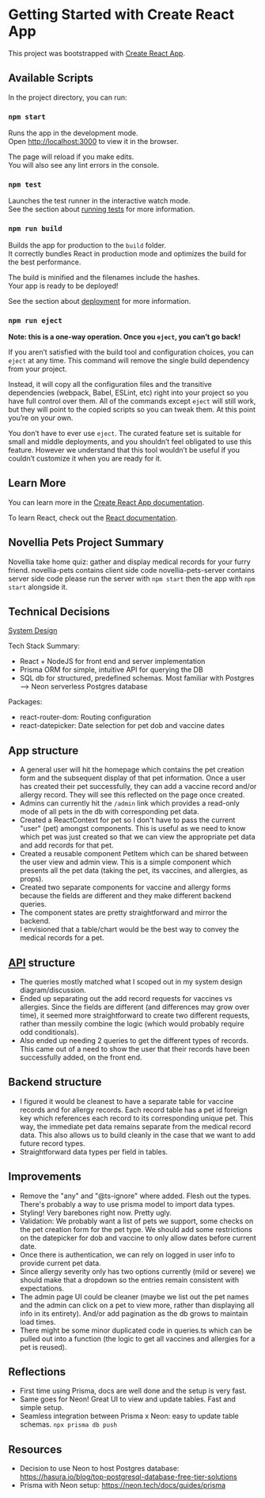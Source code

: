 # Getting Started with Create React App

This project was bootstrapped with [Create React App](https://github.com/facebook/create-react-app).

## Available Scripts

In the project directory, you can run:

### `npm start`

Runs the app in the development mode.\
Open [http://localhost:3000](http://localhost:3000) to view it in the browser.

The page will reload if you make edits.\
You will also see any lint errors in the console.

### `npm test`

Launches the test runner in the interactive watch mode.\
See the section about [running tests](https://facebook.github.io/create-react-app/docs/running-tests) for more information.

### `npm run build`

Builds the app for production to the `build` folder.\
It correctly bundles React in production mode and optimizes the build for the best performance.

The build is minified and the filenames include the hashes.\
Your app is ready to be deployed!

See the section about [deployment](https://facebook.github.io/create-react-app/docs/deployment) for more information.

### `npm run eject`

**Note: this is a one-way operation. Once you `eject`, you can’t go back!**

If you aren’t satisfied with the build tool and configuration choices, you can `eject` at any time. This command will remove the single build dependency from your project.

Instead, it will copy all the configuration files and the transitive dependencies (webpack, Babel, ESLint, etc) right into your project so you have full control over them. All of the commands except `eject` will still work, but they will point to the copied scripts so you can tweak them. At this point you’re on your own.

You don’t have to ever use `eject`. The curated feature set is suitable for small and middle deployments, and you shouldn’t feel obligated to use this feature. However we understand that this tool wouldn’t be useful if you couldn’t customize it when you are ready for it.

## Learn More

You can learn more in the [Create React App documentation](https://facebook.github.io/create-react-app/docs/getting-started).

To learn React, check out the [React documentation](https://reactjs.org/).

## Novellia Pets Project Summary
Novellia take home quiz: gather and display medical records for your furry friend.
novellia-pets contains client side code
novellia-pets-server contains server side code
please run the server with `npm start` then the app with `npm start` alongside it.

## Technical Decisions
[System Design](https://drive.google.com/file/d/1gnSTtLvr3XNYzxoS_2IIkiU75akAfFUD/view?usp=sharing) 

Tech Stack Summary:
- React + NodeJS for front end and server implementation
- Prisma ORM for simple, intuitive API for querying the DB
- SQL db for structured, predefined schemas. Most familiar with Postgres --> Neon serverless Postgres database

Packages:
- react-router-dom: Routing configuration
- react-datepicker: Date selection for pet dob and vaccine dates

## App structure
- A general user will hit the homepage which contains the pet creation form and the subsequent display of that pet information. Once a user has created their pet successfully, they can add a vaccine record and/or allergy record. They will see this reflected on the page once created.
- Admins can currently hit the `/admin` link which provides a read-only mode of all pets in the db with corresponding pet data.
- Created a ReactContext for pet so I don't have to pass the current "user" (pet) amongst components. This is useful as we need to know which pet was just created so that we can view the appropriate pet data and add records for that pet. 
- Created a reusable component PetItem which can be shared between the user view and admin view. This is a simple component which presents all the pet data (taking the pet, its vaccines, and allergies, as props).
- Created two separate components for vaccine and allergy forms because the fields are different and they make different backend queries.
- The component states are pretty straightforward and mirror the backend.
- I envisioned that a table/chart would be the best way to convey the medical records for a pet.

## [API](https://github.com/nikitr/novellia-pets-server) structure
- The queries mostly matched what I scoped out in my system design diagram/discussion.
- Ended up separating out the add record requests for vaccines vs allergies. Since the fields are different (and differences may grow over time), it seemed more straightforward to create two different requests, rather than messily combine the logic (which would probably require odd conditionals).
- Also ended up needing 2 queries to get the different types of records. This came out of a need to show the user that their records have been successfully added, on the front end.

## Backend structure
- I figured it would be cleanest to have a separate table for vaccine records and for allergy records. Each record table has a pet id foreign key which references each record to its corresponding unique pet. This way, the immediate pet data remains separate from the medical record data. This also allows us to build cleanly in the case that we want to add future record types.
- Straightforward data types per field in tables.

## Improvements
- Remove the "any" and "@ts-ignore" where added. Flesh out the types. There's probably a way to use prisma model to import data types.
- Styling! Very barebones right now. Pretty ugly.
- Validation: We probably want a list of pets we support, some checks on the pet creation form for the pet type. We should add some restrictions on the datepicker for dob and vaccine to only allow dates before current date.
- Once there is authentication, we can rely on logged in user info to provide current pet data.
- Since allergy severity only has two options currently (mild or severe) we should make that a dropdown so the entries remain consistent with expectations.
- The admin page UI could be cleaner (maybe we list out the pet names and the admin can click on a pet to view more, rather than displaying all info in its entirety). And/or add pagination as the db grows to maintain load times.
- There might be some minor duplicated code in queries.ts which can be pulled out into a function (the logic to get all vaccines and allergies for a pet is reused).

## Reflections
- First time using Prisma, docs are well done and the setup is very fast. 
- Same goes for Neon! Great UI to view and update tables. Fast and simple setup.
- Seamless integration between Prisma x Neon: easy to update table schemas. `npx prisma db push`

## Resources
- Decision to use Neon to host Postgres database: https://hasura.io/blog/top-postgresql-database-free-tier-solutions
- Prisma with Neon setup: https://neon.tech/docs/guides/prisma

